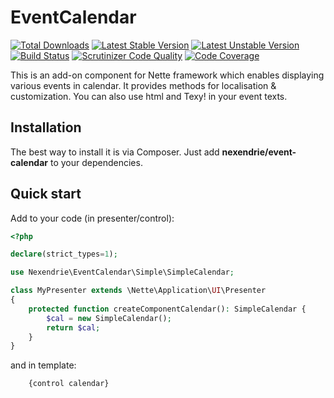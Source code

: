 EventCalendar
============

[![Total Downloads](https://poser.pugx.org/nexendrie/event-calendar/downloads)](https://packagist.org/packages/nexendrie/event-calendar)  [![Latest Stable Version](https://poser.pugx.org/nexendrie/event-calendar/v/stable)](https://packagist.org/packages/nexendrie/event-calendar) [![Latest Unstable Version](https://poser.pugx.org/nexendrie/event-calendar/v/unstable)](https://packagist.org/packages/nexendrie/event-calendar) [![Build Status](https://travis-ci.com/nexendrie/EventCalendar.svg?branch=master)](https://travis-ci.com/nexendrie/EventCalendar) [![Scrutinizer Code Quality](https://scrutinizer-ci.com/g/nexendrie/EventCalendar/badges/quality-score.png?b=master)](https://scrutinizer-ci.com/g/nexendrie/EventCalendar/?branch=master) [![Code Coverage](https://scrutinizer-ci.com/g/nexendrie/EventCalendar/badges/coverage.png?b=master)](https://scrutinizer-ci.com/g/nexendrie/EventCalendar/?branch=master)

This is an add-on component for Nette framework which enables displaying various events in calendar. It provides methods for localisation & customization. You can also use html and Texy! in your event texts.

Installation
------------

The best way to install it is via Composer. Just add **nexendrie/event-calendar** to your dependencies.

Quick start
-----------

Add to your code (in presenter/control):

```php
<?php

declare(strict_types=1);

use Nexendrie\EventCalendar\Simple\SimpleCalendar;

class MyPresenter extends \Nette\Application\UI\Presenter
{
    protected function createComponentCalendar(): SimpleCalendar {
        $cal = new SimpleCalendar();
        return $cal;
    }
} 
```

and in template:

```latte
    {control calendar}
```
